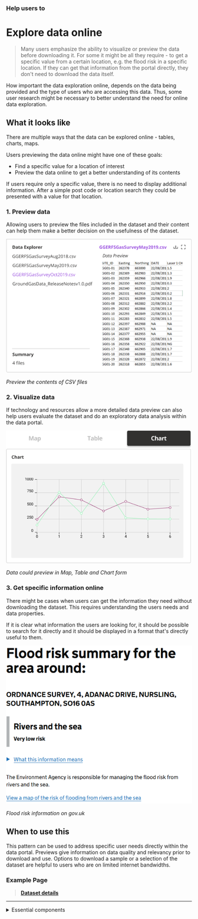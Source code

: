 ### Help users to
# Explore data online

> Many users emphasize the ability to visualize or preview the data before downloading it. For some it might be all they require - to get a specific value from a certain location, e.g. the flood risk in a specific location. If they can get that information from the portal directly, they don't need to download the data itself.

How important the data exploration online, depends on the data being provided and the type of users who are accessing this data. Thus, some user research might be necessary to better understand the need for online data exploration.

## What it looks like

There are multiple ways that the data can be explored online - tables, charts, maps.

Users previewing the data online might have one of these goals:
* Find a specific value for a location of interest
* Preview the data online to get a better understanding of its contents

If users require only a specific value, there is no need to display additional information. After a simple post code or location search they could be presented with a value for that location.

### 1. Preview data

Allowing users to preview the files included in the dataset and their content can help them make a better decision on the usefulness of the dataset.

<div class="image-container">

![Explore data online](../../_media/explore-data-online/data-preview.png)

*Preview the contents of CSV files*

</div>

### 2. Visualize data

If technology and resources allow a more detailed data preview can also help users evaluate the dataset and do an exploratory data analysis within the data portal.

<div class="image-container">

![Explore data online](../../_media/explore-data-online/visualize-data.png)

*Data could preview in Map, Table and Chart form*

</div>

### 3. Get specific information online

There might be cases when users can get the information they need without downloading the dataset. This requires understanding the users needs and data properties.

If it is clear what information the users are looking for, it should be possible to search for it directly and it should be displayed in a format that's directly useful to them.

<div class="image-container">

![Google results](../../_media/stage-4-explore/preview-example-1.png)

*Flood risk information on gov.uk*

</div>

## When to use this

This pattern can be used to address specific user needs directly within the data portal. Previews give information on data quality and relevancy prior to download and use. Options to download a sample or a selection of the dataset are helpful to users who are on limited internet bandwidths.

### Example Page

> **[Dataset details](/main-content/pages/dataset-details)**

---

<!-- Additional information can be presented in dropdown menus -->

<details>
<summary>Essential components</summary>
<br>
[Brief description and a list of the most relevant components/information for this task]

Below is a checklist of components/information that are relevant for this task.

These components can be arranged in many ways, but the ones with highest relevance should be the most visible/accessible.

?> 1 - high relevance, 2 - medium relevance, 3 - low relevance

<!-- Table of component start -->

| Component         | Description                                                            | Relevance |
|-------------------|------------------------------------------------------------------------|:---------:|
| Location          | Coordinates or the postcode of the location                            |     2     |
| Value of interest | Value of interest for that specific location                           |     2     |
| Table preview     | Online preview of CSV data                                             |     3     |
| Graph preview     | Bar charts visualizing the data                                        |     3     |
| Map preview       | Map with markers showing the values at specific locations or a heatmap |     3     |

</details>


